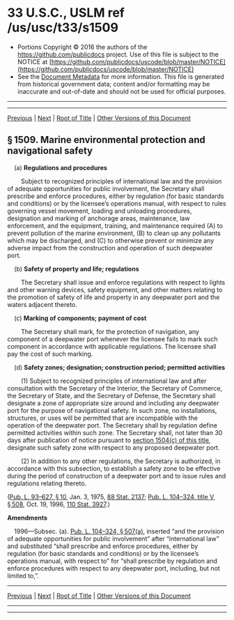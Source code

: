 ---
---

# 33 U.S.C., USLM ref /us/usc/t33/s1509

* Portions Copyright © 2016 the authors of the https://github.com/publicdocs project.
  Use of this file is subject to the NOTICE at [https://github.com/publicdocs/uscode/blob/master/NOTICE](https://github.com/publicdocs/uscode/blob/master/NOTICE)
* See the [Document Metadata](././../../../..//README.md) for more information.
  This file is generated from historical government data; content and/or formatting may be inaccurate and out-of-date and should not be used for official purposes.

----------
----------

[Previous](./../../../..//us/usc/t33/ch29/m__us_usc_t33_s1508.md) | [Next](./../../../..//us/usc/t33/ch29/m__us_usc_t33_s1510.md) | [Root of Title](./../../../../) | [Other Versions of this Document](https://publicdocs.github.io/go/links?ns=uslm&ref=%2Fus%2Fusc%2Ft33%2Fs1509)

## § 1509. Marine environmental protection and navigational safety

    (a) __Regulations and procedures__ 

        Subject to recognized principles of international law and the provision of adequate opportunities for public involvement, the Secretary shall prescribe and enforce procedures, either by regulation (for basic standards and conditions) or by the licensee’s operations manual, with respect to rules governing vessel movement, loading and unloading procedures, designation and marking of anchorage areas, maintenance, law enforcement, and the equipment, training, and maintenance required (A) to prevent pollution of the marine environment, (B) to clean up any pollutants which may be discharged, and (C) to otherwise prevent or minimize any adverse impact from the construction and operation of such deepwater port.

    (b) __Safety of property and life; regulations__ 

        The Secretary shall issue and enforce regulations with respect to lights and other warning devices, safety equipment, and other matters relating to the promotion of safety of life and property in any deepwater port and the waters adjacent thereto.

    (c) __Marking of components; payment of cost__ 

        The Secretary shall mark, for the protection of navigation, any component of a deepwater port whenever the licensee fails to mark such component in accordance with applicable regulations. The licensee shall pay the cost of such marking.

    (d) __Safety zones; designation; construction period; permitted activities__ 

        (1) Subject to recognized principles of international law and after consultation with the Secretary of the Interior, the Secretary of Commerce, the Secretary of State, and the Secretary of Defense, the Secretary shall designate a zone of appropriate size around and including any deepwater port for the purpose of navigational safety. In such zone, no installations, structures, or uses will be permitted that are incompatible with the operation of the deepwater port. The Secretary shall by regulation define permitted activities within such zone. The Secretary shall, not later than 30 days after publication of notice pursuant to [section 1504(c) of this title][/us/usc/t33/s1504/c], designate such safety zone with respect to any proposed deepwater port.

        (2) In addition to any other regulations, the Secretary is authorized, in accordance with this subsection, to establish a safety zone to be effective during the period of construction of a deepwater port and to issue rules and regulations relating thereto.

([Pub. L. 93–627, § 10][/us/pl/93/627/s10], Jan. 3, 1975, [88 Stat. 2137][/us/stat/88/2137]; [Pub. L. 104–324, title V, § 508][/us/pl/104/324/s508], Oct. 19, 1996, [110 Stat. 3927][/us/stat/110/3927].)

 __Amendments__ 

    1996—Subsec. (a). [Pub. L. 104–324, § 507(a)][/us/pl/104/324/s507/a], inserted “and the provision of adequate opportunities for public involvement” after “international law” and substituted “shall prescribe and enforce procedures, either by regulation (for basic standards and conditions) or by the licensee’s operations manual, with respect to” for “shall prescribe by regulation and enforce procedures with respect to any deepwater port, including, but not limited to,”.

----------

[Previous](./../../../..//us/usc/t33/ch29/m__us_usc_t33_s1508.md) | [Next](./../../../..//us/usc/t33/ch29/m__us_usc_t33_s1510.md) | [Root of Title](./../../../../) | [Other Versions of this Document](https://publicdocs.github.io/go/links?ns=uslm&ref=%2Fus%2Fusc%2Ft33%2Fs1509)

----------
----------

[/us/usc/t33/s1504/c]: https://publicdocs.github.io/go/links?ns=uslm&ref=%2Fus%2Fusc%2Ft33%2Fs1504%2Fc
[/us/pl/93/627/s10]: https://publicdocs.github.io/go/links?ns=uslm&ref=%2Fus%2Fpl%2F93%2F627%2Fs10
[/us/stat/88/2137]: https://publicdocs.github.io/go/links?ns=uslm&ref=%2Fus%2Fstat%2F88%2F2137
[/us/pl/104/324/s508]: https://publicdocs.github.io/go/links?ns=uslm&ref=%2Fus%2Fpl%2F104%2F324%2Fs508
[/us/stat/110/3927]: https://publicdocs.github.io/go/links?ns=uslm&ref=%2Fus%2Fstat%2F110%2F3927
[/us/pl/104/324/s507/a]: https://publicdocs.github.io/go/links?ns=uslm&ref=%2Fus%2Fpl%2F104%2F324%2Fs507%2Fa


